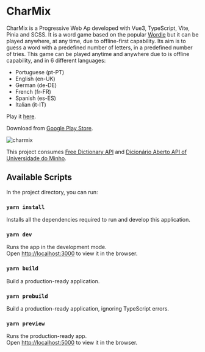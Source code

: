# CharMix

CharMix is a Progressive Web Ap developed with Vue3, TypeScript, Vite, Pinia and SCSS. It is a word game based on the popular [Wordle](https://www.nytimes.com/games/wordle/index.html) but it can be played anywhere, at any time, due to offline-first capability. Its aim is to guess a word with a predefined number of letters, in a predefined number of tries. This game can be played anytime and anywhere due to  is offline capability, and in 6 different languages:
- Portuguese (pt-PT)
- English (en-UK)
- German (de-DE)
- French (fr-FR)
- Spanish (es-ES)
- Italian (it-IT)

Play it [here](https://charmix.surge.sh/).

Download from [Google Play Store](https://play.google.com/store/apps/details?id=io.costa.mariana.charmix/).

![charmix](https://user-images.githubusercontent.com/43031902/158037964-2168aa69-2d0e-40da-a4cc-130a46c085b0.png)

This project consumes [Free Dictionary API](https://dictionaryapi.dev/) and [Dicionário Aberto API of Universidade do Minho](https://api.dicionario-aberto.net).

## Available Scripts

In the project directory, you can run:

### `yarn install`

Installs all the dependencies required to run and develop this application.

### `yarn dev`

Runs the app in the development mode.\
Open [http://localhost:3000](http://localhost:3000) to view it in the browser.

### `yarn build`

Build a production-ready application.

### `yarn prebuild`

Build a production-ready application, ignoring TypeScript errors.

### `yarn preview`

Runs the production-ready app. \
Open [http://localhost:5000](http://localhost:5000) to view it in the browser.
